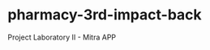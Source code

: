 # pharmacy-3rd-impact-back
Project Laboratory II - Mitra APP

<style>
      .img-container {
        text-align: center;
      }

<span class="img-container"> 
      <img src="https://upload-os-bbs.hoyolab.com/upload/2022/05/10/11424699/5c61e125075cad815927254171b449ad_8211287127075586276.png?x-oss-process=image%2Fquality%2Cq_80%2Fauto-orient%2C0%2Finterlace%2C1%2Fformat%2Cwebp" width=500px height=500px text-align: center>
</span>  


## Getting started ⚔️

The application developed with React for the frontend and, Node.js and Express for the backend also makes use of other libraries that are necessary for the proper functioning of the practice in question. As for the Database Management System, Postgresql.

### Prerequisites  📝

* [Node.js](https://nodejs.org/en/) version 16.0.0

* [Postman](https://www.postman.com/) or [Insomnia](https://insomnia.rest/) for HTTP requests.

* For the project, [Visual Studio Code](https://code.visualstudio.com/) was used as text editor for both frontend and backend, but any text editor can also be used.

* [Posgresql](https://www.postgresql.org/) as DBMS.


### Important Libs 📚
* [Sequelize](https://www.npmjs.com/package/sequelize) version 6.28.0 as ORM

* [bcrypt](https://www.npmjs.com/package/bcrypt) version 5.1.0

* [Nodemon](https://www.npmjs.com/package/nodemon) Version 2.0.20

* [Express](https://www.npmjs.com/package/express) Version 4.18.2


### Installation 🔧

To begin, we proceed to download the repository. To do this, we open the console, go to the folder where we want to save the project and run the following command:

```
git clone https://github.com/WolvesDevelopers/pharmacy-3rd-impact-back.git
```

Next, go to the cloned folder in the "pharmacy-3rd-impact-back" repository.

For a Windows operating system, with the command:

```
cd pharmacy-3rd-impact-back
```

Next, we proceed to the installation of the libraries and dependencies necessary for its execution.

```
npm i
```

If it doesn't work, try with:

```
npm i -f
```

Once the installation of the dependencies is successful, the project is ready to deploy.

